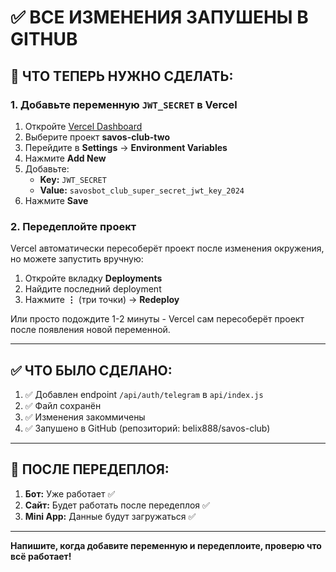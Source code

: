 # ✅ ВСЕ ИЗМЕНЕНИЯ ЗАПУШЕНЫ В GITHUB

## 🎯 ЧТО ТЕПЕРЬ НУЖНО СДЕЛАТЬ:

### 1. Добавьте переменную `JWT_SECRET` в Vercel

1. Откройте [Vercel Dashboard](https://vercel.com)
2. Выберите проект **savos-club-two**
3. Перейдите в **Settings** → **Environment Variables**
4. Нажмите **Add New**
5. Добавьте:
   - **Key:** `JWT_SECRET`
   - **Value:** `savosbot_club_super_secret_jwt_key_2024`
6. Нажмите **Save**

### 2. Передеплойте проект

Vercel автоматически пересоберёт проект после изменения окружения, но можете запустить вручную:

1. Откройте вкладку **Deployments**
2. Найдите последний deployment
3. Нажмите **⋮** (три точки) → **Redeploy**

Или просто подождите 1-2 минуты - Vercel сам пересоберёт проект после появления новой переменной.

---

## ✅ ЧТО БЫЛО СДЕЛАНО:

1. ✅ Добавлен endpoint `/api/auth/telegram` в `api/index.js`
2. ✅ Файл сохранён
3. ✅ Изменения закоммичены
4. ✅ Запушено в GitHub (репозиторий: belix888/savos-club)

---

## 🚀 ПОСЛЕ ПЕРЕДЕПЛОЯ:

1. **Бот:** Уже работает ✅
2. **Сайт:** Будет работать после передеплоя ✅
3. **Mini App:** Данные будут загружаться ✅

---

**Напишите, когда добавите переменную и передеплоите, проверю что всё работает!**


